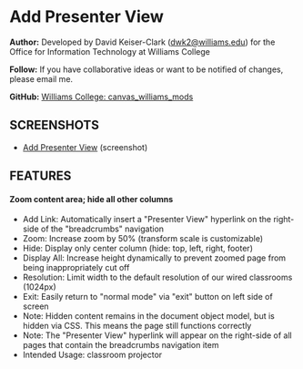 # Add Presenter View

**Author:** Developed by David Keiser-Clark (dwk2@williams.edu) for the Office for Information Technology at Williams College

**Follow:** If you have collaborative ideas or want to be notified of changes, please email me.

**GitHub:** [Williams College: canvas_williams_mods](https://github.com/williamscollege/canvas_williams_mods)

## SCREENSHOTS

 - [Add Presenter View](http://www.screencast.com/t/mclVJfL28 "Add Presenter View") (screenshot)

## FEATURES

#### Zoom content area; hide all other columns

 - Add Link: Automatically insert a "Presenter View" hyperlink on the right-side of the "breadcrumbs" navigation
 - Zoom: Increase zoom by 50% (transform scale is customizable)
 - Hide: Display only center column (hide: top, left, right, footer)
 - Display All: Increase height dynamically to prevent zoomed page from being inappropriately cut off
 - Resolution: Limit width to the default resolution of our wired classrooms (1024px)
 - Exit: Easily return to "normal mode" via "exit" button on left side of screen
 - Note: Hidden content remains in the document object model, but is hidden via CSS. This means the page still functions correctly
 - Note: The "Presenter View" hyperlink will appear on the right-side of all pages that contain the breadcrumbs navigation item
 - Intended Usage: classroom projector
